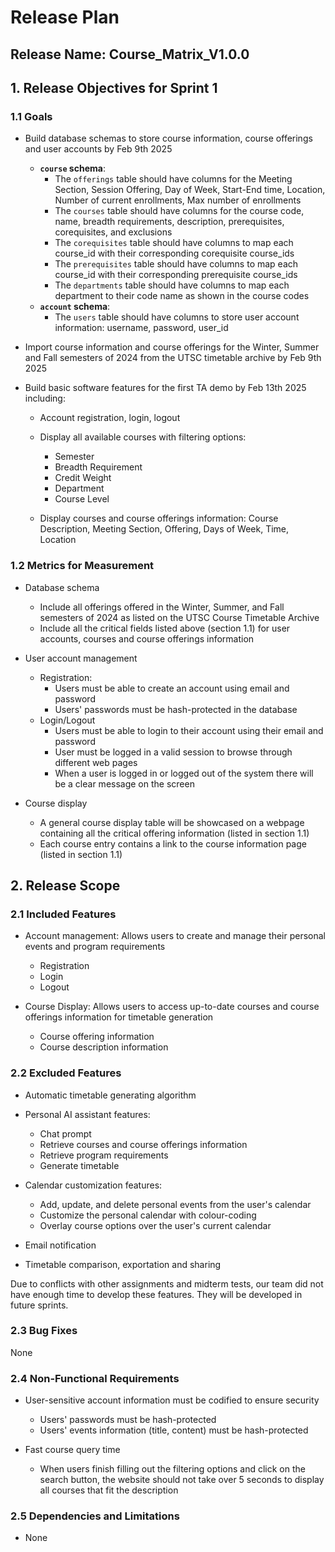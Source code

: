 # Release Plan

## Release Name: Course_Matrix_V1.0.0

## 1. Release Objectives for Sprint 1
### 1.1 Goals
- Build database schemas to store course information, course offerings and user accounts by Feb 9th 2025
  - **`course` schema**:
    - The `offerings` table should have columns for the Meeting Section, Session Offering, Day of Week, Start-End time, Location, Number of current enrollments, Max number of enrollments
    - The `courses` table should have columns for the course code, name, breadth requirements, description, prerequisites, corequisites, and exclusions
    - The `corequisites` table should have columns to map each course_id with their corresponding corequisite course_ids
    - The `prerequisites` table should have columns to map each course_id with their corresponding prerequisite course_ids
    - The `departments` table should have columns to map each department to their code name as shown in the course codes
  - **`account` schema**:
    - The `users` table should have columns to store user account information: username, password, user_id

- Import course information and course offerings for the Winter, Summer and Fall semesters of 2024 from the UTSC timetable archive by Feb 9th 2025
- Build basic software features for the first TA demo by Feb 13th 2025 including: 
  - Account registration, login, logout
  - Display all available courses with filtering options:
    - Semester
    - Breadth Requirement
    - Credit Weight
    - Department
    - Course Level
    
  - Display courses and course offerings information: Course Description, Meeting Section, Offering, Days of Week, Time, Location

### 1.2 Metrics for Measurement
- Database schema
  - Include all offerings offered in the Winter, Summer, and Fall semesters of 2024 as listed on the UTSC Course Timetable Archive
  - Include all the critical fields listed above (section 1.1) for user accounts, courses and course offerings information
  
- User account management
  - Registration:
    - Users must be able to create an account using email and password
    - Users' passwords must be hash-protected in the database
  - Login/Logout
    - Users must be able to login to their account using their email and password
    - User must be logged in a valid session to browse through different web pages
    - When a user is logged in or logged out of the system there will be a clear message on the screen

- Course display
  - A general course display table will be showcased on a webpage containing all the critical offering information (listed in section 1.1)
  - Each course entry contains a link to the course information page (listed in section 1.1)

## 2. Release Scope
### 2.1 Included Features
- Account management: Allows users to create and manage their personal events and program requirements
  - Registration
  - Login
  - Logout

- Course Display: Allows users to access up-to-date courses and course offerings information for timetable generation
  - Course offering information
  - Course description information

### 2.2 Excluded Features
- Automatic timetable generating algorithm
- Personal AI assistant features:
  - Chat prompt
  - Retrieve courses and course offerings information
  - Retrieve program requirements
  - Generate timetable

- Calendar customization features:
  - Add, update, and delete personal events from the user's calendar
  - Customize the personal calendar with colour-coding
  - Overlay course options over the user's current calendar

- Email notification
- Timetable comparison, exportation and sharing

Due to conflicts with other assignments and midterm tests, our team did not have enough time to develop these features. They will be developed in future sprints.

### 2.3 Bug Fixes
None

### 2.4 Non-Functional Requirements
- User-sensitive account information must be codified to ensure security
  - Users' passwords must be hash-protected
  - Users' events information (title, content) must be hash-protected

- Fast course query time
  - When users finish filling out the filtering options and click on the search button, the website should not take over 5 seconds to display all courses that fit the description

### 2.5 Dependencies and Limitations
- None
